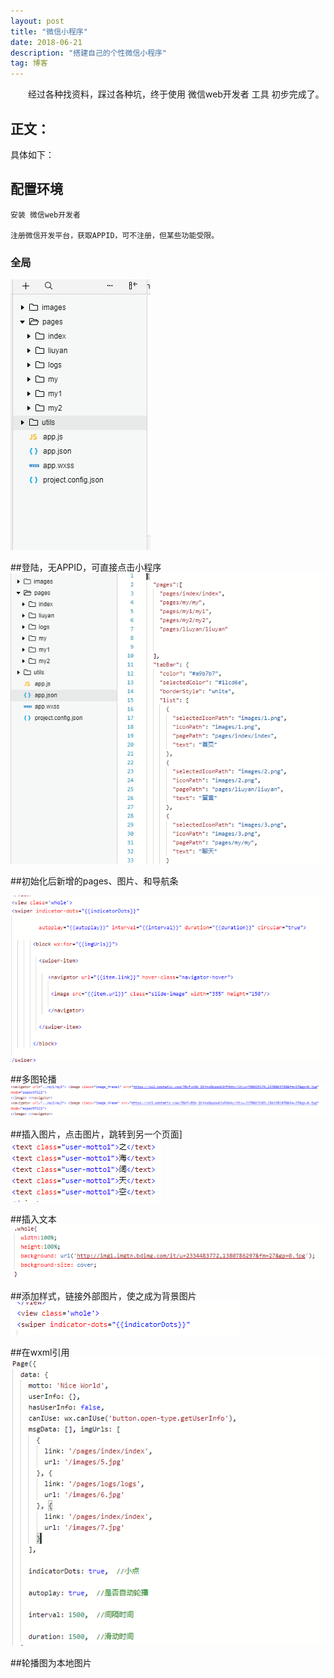 ```yaml
---
layout: post
title: "微信小程序"
date: 2018-06-21 
description: "搭建自己的个性微信小程序"
tag: 博客 
---   
```


　　经过各种找资料，踩过各种坑，终于使用 微信web开发者 工具 初步完成了。

## 正文：

  具体如下： 
  
## 配置环境     

	安装 微信web开发者        

    注册微信开发平台，获取APPID，可不注册，但某些功能受限。

### 全局
![登陆，无APPID，可直接点击小程序](/images/1.png)



##登陆，无APPID，可直接点击小程序
![初始化后新增的pages、图片、和导航条](/images/2.png)

##初始化后新增的pages、图片、和导航条

![多图轮播](/images/3.png)

##多图轮播
![插入图片，点击图片，跳转到另一个页面](/images/4.png)

##插入图片，点击图片，跳转到另一个页面]
![插入文本](/images/5.png)


##插入文本
![添加样式，链接外部图片，使之成为背景图片](/images/6.png)

##添加样式，链接外部图片，使之成为背景图片
![在wxml引用](/images/7.png)


##在wxml引用
![轮播图为本地图片](/images/8.png)

##轮播图为本地图片




